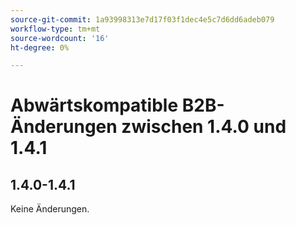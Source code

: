 ```yaml
---
source-git-commit: 1a93998313e7d17f03f1dec4e5c7d6dd6adeb079
workflow-type: tm+mt
source-wordcount: '16'
ht-degree: 0%

---
```

# Abwärtskompatible B2B-Änderungen zwischen 1.4.0 und 1.4.1

## 1.4.0-1.4.1

Keine Änderungen.
